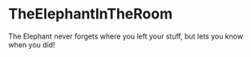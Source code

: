 # TheElephantInTheRoom
The Elephant never forgets where you left your stuff, but lets you know when you did!
